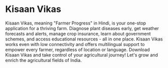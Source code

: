 # Kisaan Vikas

Kisaan Vikas, meaning "Farmer Progress" in Hindi, is your one-stop application for a thriving farm. Diagnose plant diseases early, get weather forecasts and alerts, manage crop insurance, learn about government schemes, and access educational resources - all in one place. Kisaan Vikas works even with low connectivity and offers multilingual support to empower every farmer, regardless of location or language. Download Kisaan Vikas and take control of your agricultural journey! Let's grow and enrich the agricultural fields of India.
